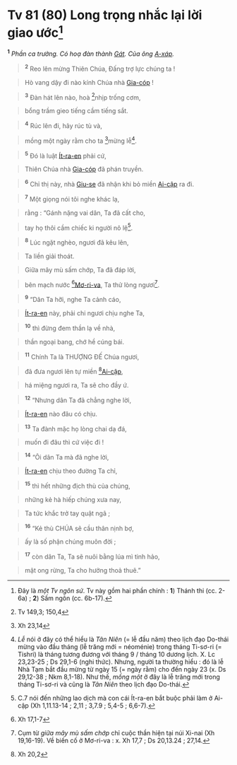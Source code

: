 # Tv 81 (80) Long trọng nhắc lại lời giao ước[^1]
<sup><b>1</b></sup> *Phần ca trưởng. Có hoạ đàn thành [Gát](). Của ông [A-xáp]().*


> <sup><b>2</b></sup> Reo lên mừng Thiên Chúa, Đấng trợ lực chúng ta !
>


> Hò vang dậy đi nào kính Chúa nhà [Gia-cóp]() !
>


> <sup><b>3</b></sup> Đàn hát lên nào, hoà [^1*]nhịp trống cơm,
>


> bổng trầm gieo tiếng cầm tiếng sắt.
>


> <sup><b>4</b></sup> Rúc lên đi, hãy rúc tù và,
>


> mồng một ngày rằm cho ta [^2*]mừng lễ[^2].
>


> <sup><b>5</b></sup> Đó là luật [Ít-ra-en]() phải cứ,
>


> Thiên Chúa nhà [Gia-cóp]() đã phán truyền.
>


> <sup><b>6</b></sup> Chỉ thị này, nhà [Giu-se]() đã nhận khi bỏ miền [Ai-cập]() ra đi.
>


> <sup><b>7</b></sup> Một giọng nói tôi nghe khác lạ,
>


> rằng : “Gánh nặng vai dân, Ta đã cất cho,
>


> tay họ thôi cầm chiếc ki người nô lệ[^3].
>


> <sup><b>8</b></sup> Lúc ngặt nghèo, ngươi đã kêu lên,
>


> Ta liền giải thoát.
>


> Giữa mây mù sấm chớp, Ta đã đáp lời,
>


> bên mạch nước [^3*][Mơ-ri-va](), Ta thử lòng ngươi[^4].
>


> <sup><b>9</b></sup> “Dân Ta hỡi, nghe Ta cảnh cáo,
>


> [Ít-ra-en]() này, phải chi ngươi chịu nghe Ta,
>


> <sup><b>10</b></sup> thì đừng đem thần lạ về nhà,
>


> thần ngoại bang, chớ hề cúng bái.
>


> <sup><b>11</b></sup> Chính Ta là THƯỢNG ĐẾ Chúa ngươi,
>


> đã đưa ngươi lên tự miền [^4*][Ai-cập](),
>


> há miệng ngươi ra, Ta sẽ cho đầy ứ.
>


> <sup><b>12</b></sup> “Nhưng dân Ta đã chẳng nghe lời,
>


> [Ít-ra-en]() nào đâu có chịu.
>


> <sup><b>13</b></sup> Ta đành mặc họ lòng chai dạ đá,
>


> muốn đi đâu thì cứ việc đi !
>


> <sup><b>14</b></sup> “Ôi dân Ta mà đã nghe lời,
>


> [Ít-ra-en]() chịu theo đường Ta chỉ,
>


> <sup><b>15</b></sup> thì hết những địch thù của chúng,
>


> những kẻ hà hiếp chúng xưa nay,
>


> Ta tức khắc trở tay quật ngã ;
>


> <sup><b>16</b></sup> “Kẻ thù CHÚA sẽ cầu thân nịnh bợ,
>


> ấy là số phận chúng muôn đời ;
>


> <sup><b>17</b></sup> còn dân Ta, Ta sẽ nuôi bằng lúa mì tinh hảo,
>


> mật ong rừng, Ta cho hưởng thoả thuê.”
>

[^1]: Đây là *một Tv ngôn sứ*. Tv này gồm hai phần chính : **1**) Thánh thi (cc. 2-6a) ; **2**) Sấm ngôn (cc. 6b-17).
[^2]: *Lễ* nói ở đây có thể hiểu là *Tân Niên* (= lễ đầu năm) theo lịch đạo Do-thái mừng vào đầu tháng (lễ trăng mới = néoménie) trong tháng Ti-sơ-ri (= Tishri) là tháng tương đương với tháng 9 / tháng 10 dương lịch. X. Lc 23,23-25 ; Ds 29,1-6 (nghi thức). Nhưng, người ta thường hiểu : đó là lễ Nhà Tạm bắt đầu mừng từ ngày 15 (= ngày rằm) cho đến ngày 23 (x. Ds 29,12-38 ; Nkm 8,1-18). Như thế, *mồng một* ở đây là lễ trăng mới trong tháng Ti-sơ-ri và cũng là *Tân Niên* theo lịch đạo Do-thái.
[^3]: C.7 nói đến những lao dịch mà con cái Ít-ra-en bắt buộc phải làm ở Ai-cập (Xh 1,11.13-14 ; 2,11 ; 3,7.9 ; 5,4-5 ; 6,6-7).
[^4]: Cụm từ *giữa mây mù sấm chớp* chỉ cuộc thần hiện tại núi Xi-nai (Xh 19,16-19). Về biến cố ở Mơ-ri-va : x. Xh 17,7 ; Ds 20,13.24 ; 27,14.
[^1*]: Tv 149,3; 150,4
[^2*]: Xh 23,14
[^3*]: Xh 17,1-7
[^4*]: Xh 20,2